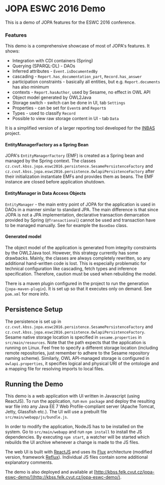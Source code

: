# JOPA ESWC 2016 Demo

This is a demo of JOPA features for the ESWC 2016 conference.

### Features

This demo is a comprehensive showcase of most of JOPA's features. It shows:

- Integration with CDI containers (Spring)
- Querying (SPARQL-DL) - DAOs
- Inferred attributes - `Event.isDocumentedBy`
- cascading - `Report.has_documentation_part`, `Record.has_answer`
- participation constraints - basically all entities, but e.g. `Report.documents` has also minimum
- contexts - `Report.hasAuthor`, used by Sesame, no effect in OWL API
- Object model generated by OWL2Java
- Storage switch - switch can be done in UI, tab `Settings`
- Properties - can be set for `Event`s and `Report`s
- Types - used to classify `Record`
- Possible to view raw storage content in UI - tab `Data`

It is a simplified version of a larger reporting tool developed for the [INBAS](https://www.inbas.cz) project.

#### EntityManagerFactory as a Spring Bean

JOPA's `EntityManagerFactory` (EMF) is created as a Spring bean and managed by the Spring context. The classes
`cz.cvut.kbss.jopa.eswc2016.persistence.SesamePersistenceFactory` and `cz.cvut.kbss.jopa.eswc2016.persistence.OwlapiPersistenceFactory`
 after their initialization instantiate EMFs and provides them as beans. 
The EMF instance are closed before application shutdown.

#### EntityManager in Data Access Objects

`EntityManager` - the main entry point of JOPA for the application is used in DAOs in a manner similar to standard JPA. The main
difference is that since JOPA is not a JPA implementation, declarative transaction demarcation provided by Spring (`@Transactional`)
cannot be used and transaction have to be managed manually. See for example the `BaseDao` class.

#### Generated model

The object model of the application is generated from integrity constraints by the OWL2Java tool. However, this strategy currently has
some drawbacks. Mainly, the classes are always completely rewritten, so any additional hand-written code is lost. This
is especially problematic for technical configuration like cascading, fetch types and inference specification. Therefore, caution must be used when rebuilding the model.

There is a maven plugin configured in the project to run the generation (`jopa-maven-plugin`). It is set up so that it
executes only on demand. See `pom.xml` for more info.

## Persistence Setup

The persistence is set up in `cz.cvut.kbss.jopa.eswc2016.persistence.SesamePersistenceFactory` and `cz.cvut.kbss.jopa.eswc2016.persistence.OwlapiPersistenceFactory`.
Sesame native storage location is specified in `sesame.properties` in `src/main/resources`. Note that the path expects that the application is running on Linux. Feel free to specify
a different storage location (including remote repositories, just remember to adhere to the Sesame repository naming scheme).
Similarly, OWL API-managed storage is configured in `owlapi.properties`, it specifies logical and physical URI of the ontologie and a mapping file for
resolving imports to local files.

## Running the Demo

This demo is a web application with UI written in Javascript (using ReactJS). To run the application, run `mvn package` and deploy
the resulting war file into any Java EE 7 Web Profile-compliant server (Apache Tomcat, Jetty, Glassfish etc.).
The UI will use a prebuilt file `src/main/webapp/js/bundle.js`.

In order to modify the application, NodeJS has to be installed on the system. Go to `src/main/webapp` and run `npm install` to install the JS
dependencies. By executing `npm start`, a watcher will be started which rebuilds the UI archive whenever a change is made to the JS files.

The web UI is built with [ReactJS](https://facebook.github.io/react/) and uses its [Flux](https://facebook.github.io/flux/docs/overview.html)
architecture (modified version, framework [Reflux](https://github.com/reflux/refluxjs)). 
Individual JS files contain some additional explanatory comments.

The demo is also deployed and available at [http://kbss.felk.cvut.cz/jopa-eswc-demo/](http://kbss.felk.cvut.cz/jopa-eswc-demo/).
